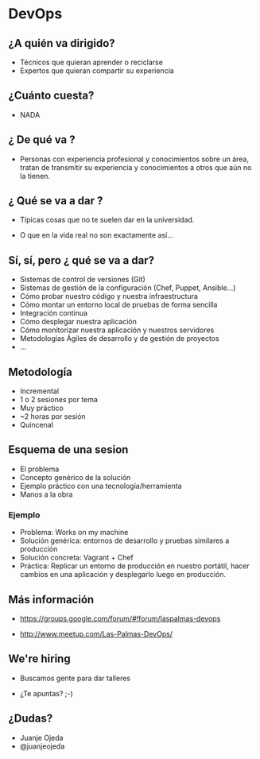 # DevOps
## ¿A quién va dirigido?

* Técnicos que quieran aprender o reciclarse
* Expertos que quieran compartir su experiencia

## ¿Cuánto cuesta?

* NADA

## ¿ De qué va ?

* Personas con experiencia profesional y conocimientos sobre un área, tratan de transmitir su experiencia y conocimientos a otros que aún no la tienen.

## ¿ Qué se va a dar ?

* Típicas cosas que no te suelen dar en la universidad.

* O que en la vida real no son exactamente así­...

## Sí, sí, pero ¿ qué se va a dar?

* Sistemas de control de versiones (Git)
* Sistemas de gestión de la configuración (Chef, Puppet, Ansible...)
* Cómo probar nuestro código y nuestra infraestructura
* Cómo montar un entorno local de pruebas de forma sencilla
* Integración continua
* Cómo desplegar nuestra aplicación
* Cómo monitorizar nuestra aplicación y nuestros servidores
* Metodologías Ágiles de desarrollo y de gestión de proyectos
* ...

## Metodología

* Incremental
* 1 o 2 sesiones por tema
* Muy práctico
* ~2 horas por sesión
* Quincenal

## Esquema de una sesion

* El problema
* Concepto genérico de la solución
* Ejemplo práctico con una tecnología/herramienta
* Manos a la obra

### Ejemplo

* Problema: Works on my machine
* Solución genérica: entornos de desarrollo y pruebas similares a producción
* Solución concreta: Vagrant + Chef
* Práctica: Replicar un entorno de producción en nuestro portátil, hacer cambios en una aplicación y desplegarlo luego en producción.

## Más información

* https://groups.google.com/forum/#!forum/laspalmas-devops

* http://www.meetup.com/Las-Palmas-DevOps/

## We're hiring

* Buscamos gente para dar talleres

* ¿Te apuntas? ;-)

## ¿Dudas?

* Juanje Ojeda
* @juanjeojeda

